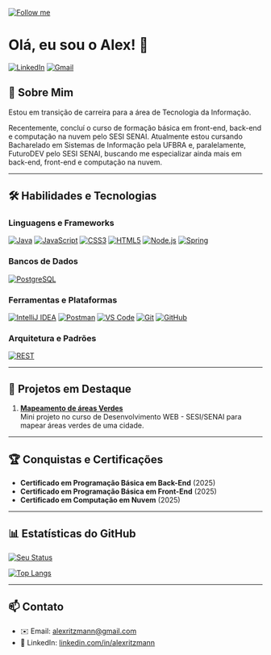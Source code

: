 [![Follow me](https://img.shields.io/github/followers/alexritzmann?label=Seguir%20%40alexritzmann&style=social)](https://github.com/alexritzmann)



# Olá, eu sou o Alex! 👋

[![LinkedIn](https://img.shields.io/badge/LinkedIn-0077B5?style=for-the-badge&logo=linkedin&logoColor=white)](https://www.linkedin.com/in/alexritzmann/)
[![Gmail](https://img.shields.io/badge/Gmail-D14836?style=for-the-badge&logo=gmail&logoColor=white)](mailto:alexritzmann@gmail.com)

## 🚀 Sobre Mim
Estou em transição de carreira para a área de Tecnologia da Informação.

Recentemente, concluí o curso de formação básica em front-end, back-end e computação na nuvem pelo SESI SENAI.
Atualmente estou cursando Bacharelado em Sistemas de Informação pela UFBRA e, paralelamente, FuturoDEV pelo SESI SENAI, buscando me especializar ainda mais em back-end, front-end e computação na nuvem.

---

## 🛠 Habilidades e Tecnologias

### Linguagens e Frameworks
[![Java](https://img.shields.io/badge/Java-ED8B00?style=for-the-badge&logo=openjdk&logoColor=white)](https://www.oracle.com/java/)
[![JavaScript](https://img.shields.io/badge/JavaScript-F7DF1E?style=for-the-badge&logo=javascript&logoColor=black)](https://developer.mozilla.org/en-US/docs/Web/JavaScript)
[![CSS3](https://img.shields.io/badge/CSS3-1572B6?style=for-the-badge&logo=css3&logoColor=white)](https://developer.mozilla.org/en-US/docs/Web/CSS)
[![HTML5](https://img.shields.io/badge/HTML5-E34F26?style=for-the-badge&logo=html5&logoColor=white)](https://developer.mozilla.org/en-US/docs/Web/HTML)
[![Node.js](https://img.shields.io/badge/Node.js-339933?style=for-the-badge&logo=nodedotjs&logoColor=white)](https://nodejs.org/)
[![Spring](https://img.shields.io/badge/Spring-6DB33F?style=for-the-badge&logo=spring&logoColor=white)](https://spring.io/)

### Bancos de Dados
[![PostgreSQL](https://img.shields.io/badge/PostgreSQL-4169E1?style=for-the-badge&logo=postgresql&logoColor=white)](https://www.postgresql.org/)

### Ferramentas e Plataformas
[![IntelliJ IDEA](https://img.shields.io/badge/IntelliJ_IDEA-000000?style=for-the-badge&logo=intellij-idea&logoColor=white)](https://www.jetbrains.com/idea/)
[![Postman](https://img.shields.io/badge/Postman-FF6C37?style=for-the-badge&logo=postman&logoColor=white)](https://www.postman.com/)
[![VS Code](https://img.shields.io/badge/VSCode-007ACC?style=for-the-badge&logo=visual-studio-code&logoColor=white)](https://code.visualstudio.com/)
[![Git](https://img.shields.io/badge/Git-F05032?style=for-the-badge&logo=git&logoColor=white)](https://git-scm.com/)
[![GitHub](https://img.shields.io/badge/GitHub-181717?style=for-the-badge&logo=github&logoColor=white)](https://github.com/)

### Arquitetura e Padrões
[![REST](https://img.shields.io/badge/REST_API-FF6C37?style=for-the-badge&logo=rest&logoColor=white)](https://developer.mozilla.org/en-US/docs/Glossary/REST)

---

## 🌟 Projetos em Destaque

1. **[Mapeamento de áreas Verdes](https://github.com/alexritzmann/exercicios_curso_futuro_dev/tree/main/MapeamentoAreasVerdesJoinville)**  
   Mini projeto no curso de Desenvolvimento WEB - SESI/SENAI para mapear áreas verdes de uma cidade. 

---

## 🏆 Conquistas e Certificações
  
- **Certificado em Programação Básica em Back-End** (2025)
- **Certificado em Programação Básica em Front-End** (2025)
- **Certificado em Computação em Nuvem** (2025)

---

## 📊 Estatísticas do GitHub

[![Seu Status](https://github-readme-stats.vercel.app/api?username=alexritzmann&show_icons=true&theme=dracula)](https://github.com/alexritzmann)

[![Top Langs](https://github-readme-stats.vercel.app/api/top-langs/?username=alexritzmann&layout=compact&theme=dracula)](https://github.com/alexritzmann)

---

## 📫 Contato

- ✉️ Email: [alexritzmann@gmail.com](mailto:alexritzmann@gmail.com)
- 💼 LinkedIn: [linkedin.com/in/alexritzmann](https://linkedin.com/in/alexritzmann)
